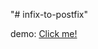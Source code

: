 "# infix-to-postfix" 

demo: <a href="https://juanvaleriand.github.io/infix-to-postfix" target="__blank">Click me!</a>
